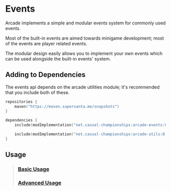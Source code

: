 # Events

Arcade implements a simple and modular events system for commonly used events.

Most of the built-in events are aimed towards minigame development; most of the 
events are player related events.

The modular design easily allows you to implement your own events which can be used
alongside the built-in events' system.

## Adding to Dependencies

The events api depends on the arcade utilities module; it's recommended that you
include both of these.

```kts
repositories {
    maven("https://maven.supersanta.me/snapshots")
}

dependencies {
    include(modImplementation("net.casual-championships:arcade-events:0.3.0-alpha.20+1.21.1")!!)

    include(modImplementation("net.casual-championships:arcade-utils:0.3.0-alpha.20+1.21.1")!!)
}
```

## Usage

> ### [Basic Usage](./basic-usage.md)
> ### [Advanced Usage](./advanced-usage.md)

